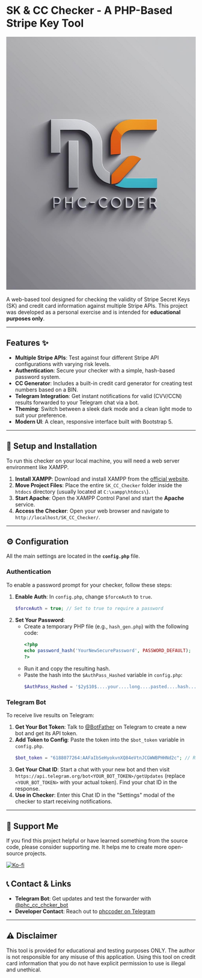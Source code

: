 # SK & CC Checker - A PHP-Based Stripe Key Tool

![PHC Coder Logo](assets/img/phccoder.jpg)

A web-based tool designed for checking the validity of Stripe Secret Keys (SK) and credit card information against multiple Stripe APIs. This project was developed as a personal exercise and is intended for **educational purposes only**.

---

## Features ✨

* **Multiple Stripe APIs**: Test against four different Stripe API configurations with varying risk levels.
* **Authentication**: Secure your checker with a simple, hash-based password system.
* **CC Generator**: Includes a built-in credit card generator for creating test numbers based on a BIN.
* **Telegram Integration**: Get instant notifications for valid (CVV/CCN) results forwarded to your Telegram chat via a bot.
* **Theming**: Switch between a sleek dark mode and a clean light mode to suit your preference.
* **Modern UI**: A clean, responsive interface built with Bootstrap 5.

---

## 🚀 Setup and Installation

To run this checker on your local machine, you will need a web server environment like XAMPP.

1.  **Install XAMPP**: Download and install XAMPP from the [official website](https://www.apachefriends.org/index.html).
2.  **Move Project Files**: Place the entire `SK_CC_Checker` folder inside the `htdocs` directory (usually located at `C:\xampp\htdocs\`).
3.  **Start Apache**: Open the XAMPP Control Panel and start the **Apache** service.
4.  **Access the Checker**: Open your web browser and navigate to `http://localhost/SK_CC_Checker/`.

---

## ⚙️ Configuration

All the main settings are located in the **`config.php`** file.

### Authentication

To enable a password prompt for your checker, follow these steps:

1.  **Enable Auth**: In `config.php`, change `$forceAuth` to `true`.
    ```php
    $forceAuth = true; // Set to true to require a password
    ```
2.  **Set Your Password**:
    * Create a temporary PHP file (e.g., `hash_gen.php`) with the following code:
        ```php
        <?php
        echo password_hash('YourNewSecurePassword', PASSWORD_DEFAULT);
        ?>
        ```
    * Run it and copy the resulting hash.
    * Paste the hash into the `$AuthPass_Hashed` variable in `config.php`:
        ```php
        $AuthPass_Hashed = '$2y$10$....your....long....pasted....hash....';
        ```

### Telegram Bot

To receive live results on Telegram:

1.  **Get Your Bot Token**: Talk to [@BotFather](https://t.me/BotFather) on Telegram to create a new bot and get its API token.
2.  **Add Token to Config**: Paste the token into the `$bot_token` variable in `config.php`.
    ```php
    $bot_token = "6188077264:AAFaIbSeHyokvnXQ84eVtnJCGWWBPHHNd2c"; // Replace with your bot's token
    ```
3.  **Get Your Chat ID**: Start a chat with your new bot and then visit `https://api.telegram.org/bot<YOUR_BOT_TOKEN>/getUpdates` (replace `<YOUR_BOT_TOKEN>` with your actual token). Find your chat ID in the response.
4.  **Use in Checker**: Enter this Chat ID in the "Settings" modal of the checker to start receiving notifications.

---

## 💖 Support Me

If you find this project helpful or have learned something from the source code, please consider supporting me. It helps me to create more open-source projects.

[![Ko-fi](https://ko-fi.com/img/githubbutton_sm.svg)](https://ko-fi.com/phcc0d3r)

## 📞 Contact & Links

* **Telegram Bot**: Get updates and test the forwarder with [@phc_cc_chcker_bot](t.me/phc_cc_chcker_bot)
* **Developer Contact**: Reach out to [phccoder on Telegram](t.me/PHCC0D3r)

---

## ⚠️ Disclaimer

This tool is provided for educational and testing purposes ONLY. The author is not responsible for any misuse of this application. Using this tool on credit card information that you do not have explicit permission to use is illegal and unethical.